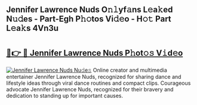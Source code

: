 ## Jennifer Lawrence Nuds O𝚗𝚕yf𝚊ns L𝚎a𝚔ed N𝚞𝚍es - Part-Egh P𝚑𝚘tos Vi𝚍𝚎o - H𝚘𝚝 Part L𝚎a𝚔s 4Vn3u

# <h2><a href="http://kf8mvz.oniu.top/?m=Jennifer+Lawrence+Nuds">🔗👉 🔴 Jennifer Lawrence Nuds P𝚑ot𝚘𝚜 V𝚒d𝚎o</a></h2>

[![Jennifer Lawrence Nuds Nu𝚍e𝚜](https://i.imgur.com/0qMVB7G.gif)](http://kf8mvz.oniu.top/?m=Jennifer+Lawrence+Nuds)
Online creator and multimedia entertainer Jennifer Lawrence Nuds, recognized for sharing dance and lifestyle ideas through viral dance routines and compact clips. Courageous advocate Jennifer Lawrence Nuds, recognized for their bravery and dedication to standing up for important causes.  
